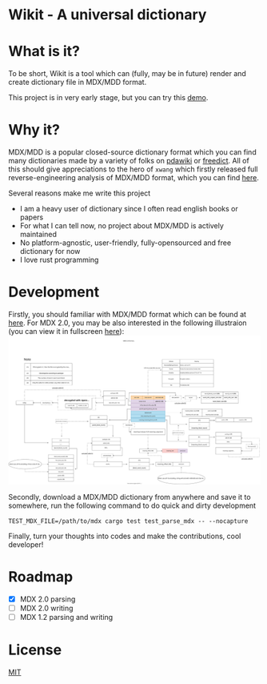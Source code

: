 # Wikit - A universal dictionary

# What is it?

To be short, Wikit is a tool which can (fully, may be in future) render and create dictionary file
in MDX/MDD format.

This project is in very early stage, but you can try this [demo](http://106.53.152.194/wikit/).

# Why it?

MDX/MDD is a popular closed-source dictionary format which you can find many dictionaries made by a
variety of folks on [pdawiki](https://www.pdawiki.com) or [freedict](https://freemdict.com/).
All of this should give appreciations to the hero of `xwang` which firstly released full
reverse-engineering analysis of MDX/MDD format, which you can find
[here](https://bitbucket.org/xwang/mdict-analysis/src/master/).

Several reasons make me write this project

- I am a heavy user of dictionary since I often read english books or papers
- For what I can tell now, no project about MDX/MDD is actively maintained
- No platform-agnostic, user-friendly, fully-opensourced and free dictionary for now
- I love rust programming

# Development

Firstly, you should familiar with MDX/MDD format which can be found at
[here](https://bitbucket.org/xwang/mdict-analysis/src/master/). For MDX 2.0, you may be also interested in
the following illustraion (you can view it in fullscreen [here](https://raw.githubusercontent.com/ikey4u/wikit/dev/docs/imgs/mdx-format.svg)):
![mdx format](./docs/imgs/mdx-format.svg "mdx format")

Secondly, download a MDX/MDD dictionary from anywhere and save it to somewhere, run the following
command to do quick and dirty development

    TEST_MDX_FILE=/path/to/mdx cargo test test_parse_mdx -- --nocapture

Finally, turn your thoughts into codes and make the contributions, cool developer!

# Roadmap

- [x] MDX 2.0 parsing
- [ ] MDX 2.0 writing
- [ ] MDX 1.2 parsing and writing

# License

[MIT](./LICENSE)
